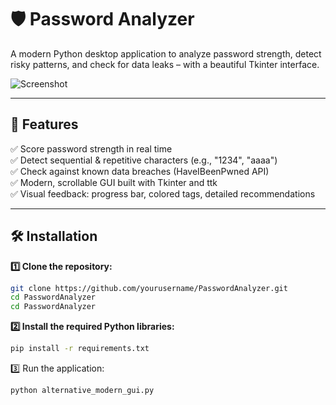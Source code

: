 # 🛡️ Password Analyzer

A modern Python desktop application to analyze password strength, detect risky patterns, and check for data leaks – with a beautiful Tkinter interface.

![Screenshot](https://your-screenshot-url.png) <!-- Optional: replace with real screenshot -->

---

## 🚀 Features
✅ Score password strength in real time  
✅ Detect sequential & repetitive characters (e.g., "1234", "aaaa")  
✅ Check against known data breaches (HaveIBeenPwned API)  
✅ Modern, scrollable GUI built with Tkinter and ttk  
✅ Visual feedback: progress bar, colored tags, detailed recommendations

---

## 🛠 Installation

**1️⃣ Clone the repository:**
```bash
git clone https://github.com/yourusername/PasswordAnalyzer.git
cd PasswordAnalyzer
cd PasswordAnalyzer
```

**2️⃣ Install the required Python libraries:**
```bash
pip install -r requirements.txt
```

3️⃣ Run the application:
```bash
python alternative_modern_gui.py
```
